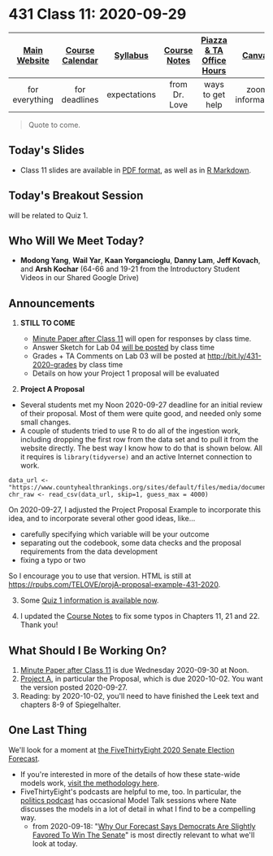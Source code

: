 # 431 Class 11: 2020-09-29

[Main Website](https://thomaselove.github.io/431/) | [Course Calendar](https://thomaselove.github.io/431/calendar.html) | [Syllabus](https://thomaselove.github.io/431-2020-syllabus/) | [Course Notes](https://thomaselove.github.io/431-notes/) | [Piazza & TA Office Hours](https://thomaselove.github.io/431/contact.html) | [Canvas](https://canvas.case.edu) | [Data and Code](https://thomaselove.github.io/431/data_index.html)
:-----------: | :--------------: | :----------: | :---------: | :-------------: | :-----------: | :------------:
for everything | for deadlines | expectations | from Dr. Love | ways to get help | zoom information | for downloads

> Quote to come.

## Today's Slides

- Class 11 slides are available in [PDF format](https://github.com/THOMASELOVE/431-2020/blob/master/classes/class11/431_class-11-slides_2020.pdf), as well as in [R Markdown](https://github.com/THOMASELOVE/431-2020/blob/master/classes/class11/431_class-11-slides_2020.Rmd).

## Today's Breakout Session

will be related to Quiz 1.

## Who Will We Meet Today?

- **Modong Yang**, **Wail Yar**, **Kaan Yorgancioglu**, **Danny Lam**, **Jeff Kovach**, and **Arsh Kochar** (64-66 and 19-21 from the Introductory Student Videos in our Shared Google Drive)

## Announcements

1. **STILL TO COME** 
    - [Minute Paper after Class 11](https://github.com/THOMASELOVE/431-2020/blob/master/minutepapers) will open for responses by class time.
    - Answer Sketch for Lab 04 [will be posted](https://github.com/THOMASELOVE/431-2020/blob/master/labs/lab04/README.md) by class time
    - Grades + TA Comments on Lab 03 will be posted at http://bit.ly/431-2020-grades by class time
    - Details on how your Project 1 proposal will be evaluated

2. **Project A Proposal** 

- Several students met my Noon 2020-09-27 deadline for an initial review of their proposal. Most of them were quite good, and needed only some small changes. 
- A couple of students tried to use R to do all of the ingestion work, including dropping the first row from the data set and to pull it from the website directly. The best way I know how to do that is shown below. All it requires is `library(tidyverse)` and an active Internet connection to work.

```
data_url <- "https://www.countyhealthrankings.org/sites/default/files/media/document/analytic_data2020_0.csv"
chr_raw <- read_csv(data_url, skip=1, guess_max = 4000)
```

On 2020-09-27, I adjusted the Project Proposal Example to incorporate this idea, and to incorporate several other good ideas, like...

- carefully specifying which variable will be your outcome
- separating out the codebook, some data checks and the proposal requirements from the data development
- fixing a typo or two

So I encourage you to use that version. HTML is still at https://rpubs.com/TELOVE/projA-proposal-example-431-2020.

3. Some [Quiz 1 information is available now](https://github.com/THOMASELOVE/431-2020/blob/master/quizzes/quiz1/quiz1.md).

4. I updated the [Course Notes](https://thomaselove.github.io/431-notes/) to fix some typos in Chapters 11, 21 and 22. Thank you!
  

## What Should I Be Working On?

1. [Minute Paper after Class 11](https://github.com/THOMASELOVE/431-2020/blob/master/minutepapers) is due Wednesday 2020-09-30 at Noon.
2. [Project A](https://thomaselove.github.io/431-2020-projectA/), in particular the Proposal, which is due 2020-10-02. You want the version posted 2020-09-27.
3. Reading: by 2020-10-02, you'll need to have finished the Leek text and chapters 8-9 of Spiegelhalter.

## One Last Thing

We'll look for a moment at [the FiveThirtyEight 2020 Senate Election Forecast](https://projects.fivethirtyeight.com/2020-election-forecast/senate/). 

- If you're interested in more of the details of how these state-wide models work, [visit the methodology here](https://fivethirtyeight.com/methodology/how-fivethirtyeights-house-and-senate-models-work/).
- FiveThirtyEight's podcasts are helpful to me, too. In particular, the [politics podcast](https://fivethirtyeight.com/tag/politics-podcast/) has occasional Model Talk sessions where Nate discusses the models in a lot of detail in what I find to be a compelling way.
    - from 2020-09-18: "[Why Our Forecast Says Democrats Are Slightly Favored To Win The Senate](https://fivethirtyeight.com/videos/why-our-forecast-says-democrats-are-slightly-favored-to-win-the-senate/)" is most directly relevant to what we'll look at today.
